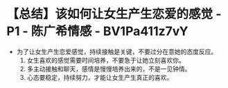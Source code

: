 # 【总结】该如何让女生产生恋爱的感觉 - P1 - 陈广希情感 - BV1Pa411z7vY

-   为了让女生产生恋爱感觉，持续接触是关键，不要过分在意她的态度反应。
    1.  女生喜欢的感觉需要时间培养，不要急于让她立刻喜欢你。
    2.  多主动接触和聊天，感情是慢慢培养出来的，不是一见钟情。
    3.  心态要稳定，持续努力，才能让女生产生真正的喜欢。